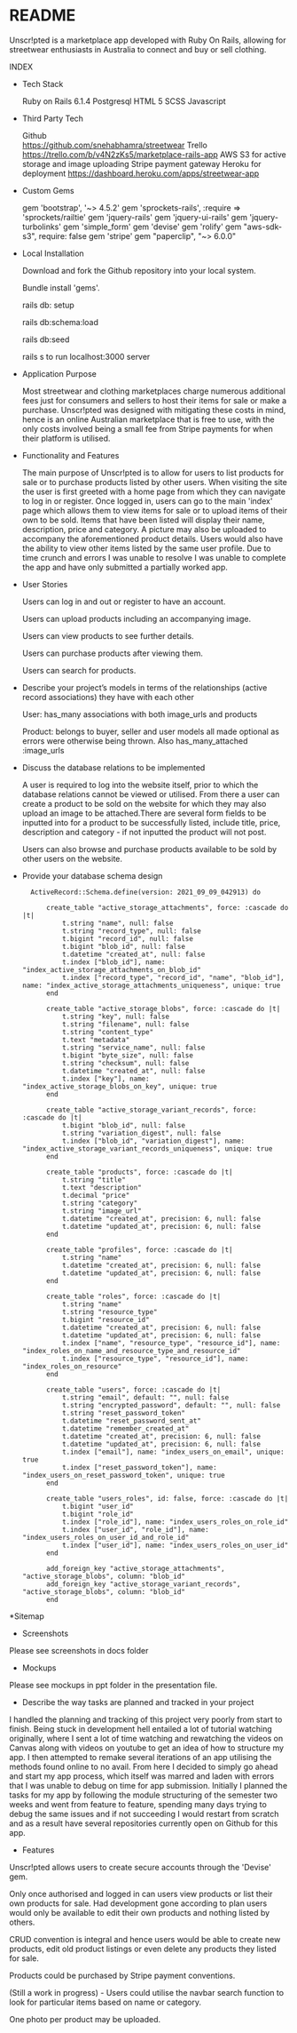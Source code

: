 # README

Unscr!pted is a marketplace app developed with Ruby On Rails, allowing for streetwear enthusiasts in Australia to connect and buy or sell clothing. 

INDEX

* Tech Stack

	Ruby on Rails 6.1.4
	Postgresql
	HTML 5
	SCSS
	Javascript
	

* Third Party Tech

	Github	
		https://github.com/snehabhamra/streetwear
	Trello
		https://trello.com/b/v4N2zKs5/marketplace-rails-app
	AWS S3 for active storage and image uploading
	Stripe payment gateway 
	Heroku for deployment
		https://dashboard.heroku.com/apps/streetwear-app

* Custom Gems

	gem 'bootstrap', '~> 4.5.2'
	gem 'sprockets-rails', :require => 'sprockets/railtie'
	gem 'jquery-rails'
	gem 'jquery-ui-rails'
	gem 'jquery-turbolinks'
	gem 'simple_form' 
	gem 'devise'
	gem 'rolify'
	gem "aws-sdk-s3", require: false
	gem 'stripe'
	gem "paperclip", "~> 6.0.0"

* Local Installation

	Download and fork the Github repository into your local system. 

	Bundle install 'gems'. 

	rails db: setup

	rails db:schema:load

	rails db:seed

	rails s to run localhost:3000 server

* Application Purpose

	Most streetwear and clothing marketplaces charge numerous additional fees just for consumers and sellers to host their items for sale or make a purchase. Unscr!pted was designed with mitigating these costs in mind, hence is an online Australian marketplace that is free to use, with the only costs involved being a small fee from Stripe payments for when their platform is utilised.

* Functionality and Features

	The main purpose of Unscr!pted is to allow for users to list products for sale or to purchase products listed by other users. When visiting the site the user is first greeted with a home page from which they can navigate to log in or register. Once logged in, users can go to the main 'index' page which allows them to view items for sale or to upload items of their own to be sold. Items that have been listed will display their name, description, price and category. A picture may also be uploaded to accompany the aforementioned product details. Users would also have the ability to view other items listed by the same user profile. Due to time crunch and errors I was unable to resolve I was unable to complete the app and have only submitted a partially worked app. 

* User Stories

	Users can log in and out or register to have an account.

	Users can upload products including an accompanying image.

	Users can view products to see further details.

	Users can purchase products after viewing them.

	Users can search for products.

*  Describe your project’s models in terms of the relationships (active record associations) they have with each other

	User: has_many associations with both image_urls and products

	Product: belongs to buyer, seller and user models all made optional as errors were otherwise being thrown. Also 		has_many_attached :image_urls

* Discuss the database relations to be implemented

	A user is required to log into the website itself, prior to which the database relations cannot be viewed or utilised. From there a user can create a product to be sold on the website for which they may also upload an image to be attached.There are several form fields to be inputted into for a product to be successfully listed, include title, price, description and category - if not inputted the product will not post. 
	
	Users can also browse and purchase products available to be sold by other users on the website. 

* Provide your database schema design

		ActiveRecord::Schema.define(version: 2021_09_09_042913) do

			create_table "active_storage_attachments", force: :cascade do |t|
				t.string "name", null: false
				t.string "record_type", null: false
				t.bigint "record_id", null: false
				t.bigint "blob_id", null: false
				t.datetime "created_at", null: false
				t.index ["blob_id"], name: "index_active_storage_attachments_on_blob_id"
				t.index ["record_type", "record_id", "name", "blob_id"], name: "index_active_storage_attachments_uniqueness", unique: true
			end

			create_table "active_storage_blobs", force: :cascade do |t|
				t.string "key", null: false
				t.string "filename", null: false
				t.string "content_type"
				t.text "metadata"
				t.string "service_name", null: false
				t.bigint "byte_size", null: false
				t.string "checksum", null: false
				t.datetime "created_at", null: false
				t.index ["key"], name: "index_active_storage_blobs_on_key", unique: true
			end

			create_table "active_storage_variant_records", force: :cascade do |t|
				t.bigint "blob_id", null: false
				t.string "variation_digest", null: false
				t.index ["blob_id", "variation_digest"], name: "index_active_storage_variant_records_uniqueness", unique: true
			end

			create_table "products", force: :cascade do |t|
				t.string "title"
				t.text "description"
				t.decimal "price"
				t.string "category"
				t.string "image_url"
				t.datetime "created_at", precision: 6, null: false
				t.datetime "updated_at", precision: 6, null: false
			end

			create_table "profiles", force: :cascade do |t|
				t.string "name"
				t.datetime "created_at", precision: 6, null: false
				t.datetime "updated_at", precision: 6, null: false
			end

			create_table "roles", force: :cascade do |t|
				t.string "name"
				t.string "resource_type"
				t.bigint "resource_id"
				t.datetime "created_at", precision: 6, null: false
				t.datetime "updated_at", precision: 6, null: false
				t.index ["name", "resource_type", "resource_id"], name: "index_roles_on_name_and_resource_type_and_resource_id"
				t.index ["resource_type", "resource_id"], name: "index_roles_on_resource"
			end

			create_table "users", force: :cascade do |t|
				t.string "email", default: "", null: false
				t.string "encrypted_password", default: "", null: false
				t.string "reset_password_token"
				t.datetime "reset_password_sent_at"
				t.datetime "remember_created_at"
				t.datetime "created_at", precision: 6, null: false
				t.datetime "updated_at", precision: 6, null: false
				t.index ["email"], name: "index_users_on_email", unique: true
				t.index ["reset_password_token"], name: "index_users_on_reset_password_token", unique: true
			end

			create_table "users_roles", id: false, force: :cascade do |t|
				t.bigint "user_id"
				t.bigint "role_id"
				t.index ["role_id"], name: "index_users_roles_on_role_id"
				t.index ["user_id", "role_id"], name: "index_users_roles_on_user_id_and_role_id"
				t.index ["user_id"], name: "index_users_roles_on_user_id"
			end

			add_foreign_key "active_storage_attachments", "active_storage_blobs", column: "blob_id"
			add_foreign_key "active_storage_variant_records", "active_storage_blobs", column: "blob_id"
			end


*Sitemap
[](sitemap.jpeg)

* Screenshots

Please see screenshots in docs folder

* Mockups

Please see mockups in ppt folder in the presentation file.

* Describe the way tasks are planned and tracked in your project

I handled the planning and tracking of this project very poorly from start to finish. Being stuck in development hell entailed a lot of tutorial watching originally, where I sent a lot of time watching and rewatching the videos on Canvas along with videos on youtube to get an idea of how to structure my app. I then attempted to remake several iterations of an app utilising the methods found online to no avail. From here I decided to simply go ahead and start my app process, which itself was marred and laden with errors that I was unable to debug on time for app submission. Initially I planned the tasks for my app by following the module structuring of the semester two weeks and went from feature to feature, spending many days trying to debug the same issues and if not succeeding I would restart from scratch and as a result have several repositories currently open on Github for this app. 

* Features

Unscr!pted allows users to create secure accounts through the 'Devise' gem.

Only once authorised and logged in can users view products or list their own products for sale. Had development gone according to plan users would only be available to edit their own products and nothing listed by others.

CRUD convention is integral and hence users would be able to create new products, edit old product listings or even delete any products they listed for sale.

Products could be purchased by Stripe payment conventions.

(Still a work in progress) - Users could utilise the navbar search function to look for particular items based on name or category. 

One photo per product may be uploaded. 



